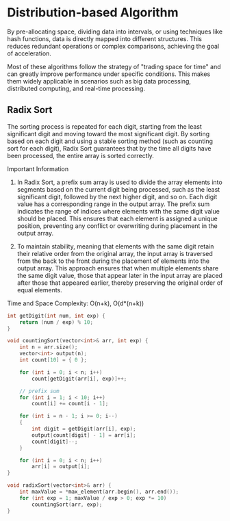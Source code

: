 # Distribution-based Algorithm
By pre-allocating space, dividing data into intervals, or using techniques like hash functions, data is directly mapped into different structures. This reduces redundant operations or complex comparisons, achieving the goal of acceleration.

Most of these algorithms follow the strategy of "trading space for time" and can greatly improve performance under specific conditions. This makes them widely applicable in scenarios such as big data processing, distributed computing, and real-time processing.

## Radix Sort
The sorting process is repeated for each digit, starting from the least significant digit and moving toward the most significant digit. By sorting based on each digit and using a stable sorting method (such as counting sort for each digit), Radix Sort guarantees that by the time all digits have been processed, the entire array is sorted correctly.

Important Information
1. In Radix Sort, a prefix sum array is used to divide the array elements into segments based on the current digit being processed, such as the least significant digit, followed by the next higher digit, and so on. Each digit value has a corresponding range in the output array. The prefix sum indicates the range of indices where elements with the same digit value should be placed. This ensures that each element is assigned a unique position, preventing any conflict or overwriting during placement in the output array.

2. To maintain stability, meaning that elements with the same digit retain their relative order from the original array, the input array is traversed from the back to the front during the placement of elements into the output array. This approach ensures that when multiple elements share the same digit value, those that appear later in the input array are placed after those that appeared earlier, thereby preserving the original order of equal elements.

Time and Space Complexity: O(n+k), O(d*(n+k))

```cpp
int getDigit(int num, int exp) {
	return (num / exp) % 10;
}

void countingSort(vector<int>& arr, int exp) {
	int n = arr.size();
	vector<int> output(n);
	int count[10] = { 0 };

	for (int i = 0; i < n; i++)
		count[getDigit(arr[i], exp)]++;

	// prefix sum
	for (int i = 1; i < 10; i++)
		count[i] += count[i - 1];

	for (int i = n - 1; i >= 0; i--)
	{
		int digit = getDigit(arr[i], exp);
		output[count[digit] - 1] = arr[i];
		count[digit]--;
	}

	for (int i = 0; i < n; i++)
		arr[i] = output[i];
}

void radixSort(vector<int>& arr) {
	int maxValue = *max_element(arr.begin(), arr.end());
	for (int exp = 1; maxValue / exp > 0; exp *= 10)
		countingSort(arr, exp);
}
```
